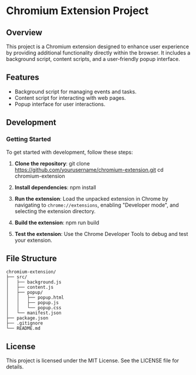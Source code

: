 # Chromium Extension Project

## Overview
This project is a Chromium extension designed to enhance user experience by providing additional functionality directly within the browser. It includes a background script, content scripts, and a user-friendly popup interface.

## Features
- Background script for managing events and tasks.
- Content script for interacting with web pages.
- Popup interface for user interactions.

## Development

### Getting Started
To get started with development, follow these steps:

1. **Clone the repository**: 
   git clone https://github.com/yourusername/chromium-extension.git
   cd chromium-extension

2. **Install dependencies**: 
   npm install

3. **Run the extension**: 
   Load the unpacked extension in Chrome by navigating to `chrome://extensions`, enabling "Developer mode", and selecting the extension directory.

4. **Build the extension**: 
   npm run build

5. **Test the extension**: 
   Use the Chrome Developer Tools to debug and test your extension.

## File Structure
```
chromium-extension/
├── src/
│   ├── background.js
│   ├── content.js
│   ├── popup/
│   │   ├── popup.html
│   │   ├── popup.js
│   │   └── popup.css
│   └── manifest.json
├── package.json
├── .gitignore
└── README.md
```

## License
This project is licensed under the MIT License. See the LICENSE file for details.